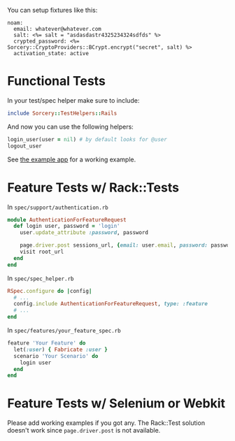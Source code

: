 You can setup fixtures like this:

```erb
noam:
  email: whatever@whatever.com
  salt: <%= salt = "asdasdastr4325234324sdfds" %>
  crypted_password: <%= Sorcery::CryptoProviders::BCrypt.encrypt("secret", salt) %>
  activation_state: active
```


# Functional Tests

In your test/spec helper make sure to include:

```ruby
include Sorcery::TestHelpers::Rails
```

And now you can use the following helpers:

```ruby
login_user(user = nil) # by default looks for @user
logout_user
```


See [the example app](https://github.com/NoamB/sorcery-example-app/blob/master/test/functional/users_controller_test.rb) for a working example.

# Feature Tests w/ Rack::Tests

In `spec/support/authentication.rb`

```ruby
module AuthenticationForFeatureRequest
  def login user, password = 'login'
    user.update_attribute :password, password

    page.driver.post sessions_url, {email: user.email, password: password}
    visit root_url
  end
end
```

In `spec/spec_helper.rb`

```ruby
RSpec.configure do |config|
  # ...
  config.include AuthenticationForFeatureRequest, type: :feature
  # ...
end
```

In `spec/features/your_feature_spec.rb`

```ruby
feature 'Your Feature' do
  let(:user) { Fabricate :user }
  scenario 'Your Scenario' do
    login user
  end
end
```

# Feature Tests w/ Selenium or Webkit

Please add working examples if you got any. The Rack::Test solution doesn't work since `page.driver.post` is not available.


